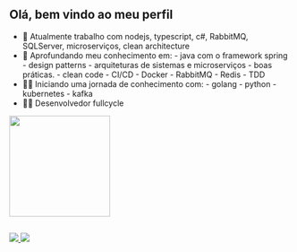 ## Olá, bem vindo ao meu perfil


- 🔭 Atualmente trabalho com nodejs, typescript, c#, RabbitMQ, SQLServer, microserviços, clean architecture
- 🌱 Aprofundando meu conhecimento em:
       -  java com o framework spring
       -  design patterns
       -  arquiteturas de sistemas e microserviços
       -  boas práticas.
       -  clean code
       -  CI/CD
       -  Docker
       -  RabbitMQ
       -  Redis
       -  TDD
- 🐱‍🏍 Iniciando uma jornada de conhecimento com:
       - golang 
       - python
       - kubernetes
       - kafka
- 🐱‍👤 Desenvolvedor fullcycle

<div>
  <a href="https://github.com/Emanoel01">
   <img height="180em" src="https://github-readme-stats.vercel.app/api?username=Emanoel01&show_icons=true&theme=dark&include_all_commits=true&count_private=true"/>
   <!-- <img height="180em" src="https://github-readme-stats.vercel.app/api/top-langs/?username=Emanoel01&layout=compact&langs_count=32&theme=dark"/> -->
<!--     <img height="180em" src="https://github-readme-stats.vercel.app/api/top-langs/?username=Emanoel01&layout=compact&langs_count=4&theme=dark"/> -->
</div>
  
  ##
  
<div>
  <a href="mailto:emanoelbamorin@gmail.com"> 
    <img src="https://img.shields.io/badge/Gmail-D14836?style=for-the-badge&logo=gmail&logoColor=white" target="_blank"/>
  </a>
  <a href="https://www.linkedin.com/in/emanoel-barbosa-132b75199/">
    <img src="https://img.shields.io/badge/LinkedIn-0077B5?style=for-the-badge&logo=linkedin&logoColor=white"/>
  </a>
</div>


